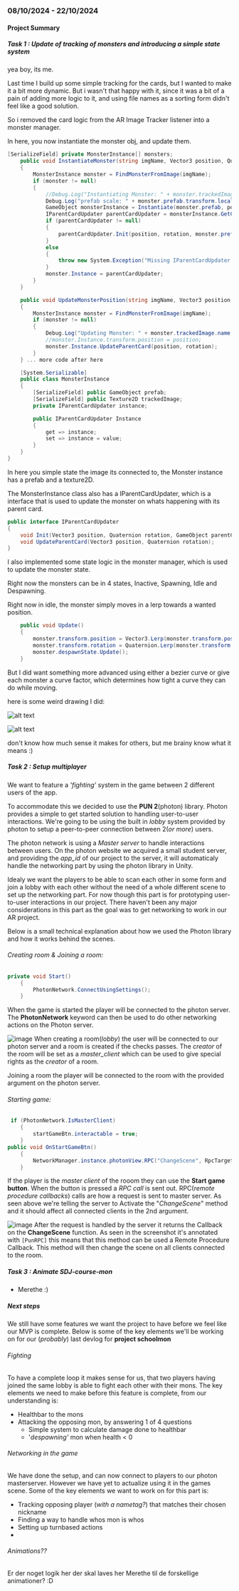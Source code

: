 ### 08/10/2024 - 22/10/2024

#### Project Summary

##### Task 1 : Update of tracking of monsters and introducing a simple state system

yea boy, its me.

Last time I build up some simple tracking for the cards, but I wanted to make it a bit more dynamic. But i wasn't that happy with it, since it was a bit of a pain of adding more logic to it, and using file names as a sorting form didn't feel like a good solution.

So i removed the card logic from the AR Image Tracker listener into a monster manager.

In here, you now instantiate the monster obj, and update them.

```csharp
[SerializeField] private MonsterInstance[] monsters;
    public void InstantiateMonster(string imgName, Vector3 position, Quaternion rotation)
    {
        MonsterInstance monster = FindMonsterFromImage(imgName);
        if (monster != null)
        {
            //Debug.Log("Instantiating Monster: " + monster.trackedImage.name + " at " + position);
            Debug.Log("prefab scale: " + monster.prefab.transform.localScale);
            GameObject monsterInstance = Instantiate(monster.prefab, position, rotation);
            IParentCardUpdater parentCardUpdater = monsterInstance.GetComponent<IParentCardUpdater>();
            if (parentCardUpdater != null)
            {
                parentCardUpdater.Init(position, rotation, monster.prefab);
            }
            else
            {
                throw new System.Exception("Missing IParentCardUpdater in Monster Prefab: " + monster.prefab.name);
            }
            monster.Instance = parentCardUpdater;
        }
    }

    public void UpdateMonsterPosition(string imgName, Vector3 position, Quaternion rotation)
    {
        MonsterInstance monster = FindMonsterFromImage(imgName);
        if (monster != null)
        {
            Debug.Log("Updating Monster: " + monster.trackedImage.name + " at " + position);
            //monster.Instance.transform.position = position;
            monster.Instance.UpdateParentCard(position, rotation);
        }
    } ... more code after here

    [System.Serializable]
    public class MonsterInstance
    {
        [SerializeField] public GameObject prefab;
        [SerializeField] public Texture2D trackedImage;
        private IParentCardUpdater instance;

        public IParentCardUpdater Instance
        {
            get => instance;
            set => instance = value;
        }
    }
}
```

In here you simple state the image its connected to, the Monster instance has a prefab and a texture2D.

The MonsterInstance class also has a IParentCardUpdater, which is a interface that is used to update the monster on whats happening with its parent card.

```csharp
public interface IParentCardUpdater
{
    void Init(Vector3 position, Quaternion rotation, GameObject parentCard);
    void UpdateParentCard(Vector3 position, Quaternion rotation);
}
```

I also implemented some state logic in the monster manager, which is used to update the monster state.

Right now the monsters can be in 4 states, Inactive, Spawning, Idle and Despawning.

Right now in idle, the monster simply moves in a lerp towards a wanted position.

```csharp
    public void Update()
    {
        monster.transform.position = Vector3.Lerp(monster.transform.position, monster.CalculateWantedMonPosition(), Time.deltaTime * idleMovementSpeed);
        monster.transform.rotation = Quaternion.Lerp(monster.transform.rotation, monster.parentCardRotation, Time.deltaTime * idleRotationSpeed);
        monster.despawnState.Update();
    }
```

But I did want something more advanced using either a bezier curve or give each monster a curve factor, which determines how tight a curve they can do while moving.

here is some weird drawing I did:

![alt text](IdeasPokething.png)

![alt text](<Skærmbillede 2024-10-27 153712.png>)

don't know how much sense it makes for others, but me brainy know what it means :)

##### Task 2 : Setup multiplayer

We want to feature a _'fighting'_ system in the game between 2 different users of the app.

To accommodate this we decided to use the **PUN 2**(photon) library. Photon provides a simple to get started solution to handling user-to-user interactions.
We're going to be using the built in _lobby_ system provided by photon to setup a peer-to-peer connection between 2(_or more_) users.

The photon network is using a _Master server_ to handle interactions between users. On the photon website we acquired a small student server, and providing the _app_id_ of our project to the server, it will automaticaly handle the networking part by using the photon library in Unity.

Idealy we want the players to be able to scan each other in some form and join a lobby with each other without the need of a whole different scene to set up the networking part. For now though this part is for prototyping user-to-user interactions in our project. There haven't been any major considerations in this part as the goal was to get networking to work in our AR project.

Below is a small technical explanation about how we used the Photon library and how it works behind the scenes.

###### Creating room & Joining a room:

```csharp
private void Start()
    {
        PhotonNetwork.ConnectUsingSettings();
    }
```

When the game is started the player will be connected to the photon server. The **PhotonNetwork** keyword can then be used to do other networking actions on the Photon server.

![image](https://github.com/user-attachments/assets/5d3cdb3f-444c-4e28-be1f-f73b65b9f4fd)
When creating a room(_lobby_) the user will be connected to our photon server and a room is created if the checks passes. The _creator_ of the room will be set as a _master_client_ which can be used to give special rights as the _creator_ of a room.

Joining a room the player will be connected to the room with the provided argument on the photon server.

###### Starting game:

```csharp
 if (PhotonNetwork.IsMasterClient)
    {
        startGameBtn.interactable = true;
    }
public void OnStartGameBtn()
    {
        NetworkManager.instance.photonView.RPC("ChangeScene", RpcTarget.All, "Game");
    }
```

If the player is the _master client_ of the rooom they can use the **Start game button**. When the button is pressed a _RPC call_ is sent out.
RPC(_remote procedure callbacks_) calls are how a request is sent to master server. As seen above we're telling the server to Activate the "_ChangeScene_" method and it should affect all connected clients in the 2nd argument.

![image](https://github.com/user-attachments/assets/a23a7775-843a-4ef6-8021-ccfcc8306bd2)
After the request is handled by the server it returns the Callback on the **ChangeScene** function.
As seen in the screenshot it's annotated with `[PunRPC]` this means that this method can be used a Remote Procedure Callback.
This method will then change the scene on all clients connected to the room.

##### Task 3 : Animate SDJ-course-mon
- Merethe :)

##### Next steps
We still have some features we want the project to have before we feel like our MVP is complete. Below is some of the key elements we'll be working on for our (_probably_) last devlog for **project schoolmon**

###### Fighting
To have a complete loop it makes sense for us, that two players having joined the same lobby is able to fight each other with their mons.
The key elements we need to make before this feature is complete, from our understanding is:
- Healthbar to the mons
- Attacking the opposing mon, by answering 1 of 4 questions
    - Simple system to calculate damage done to healthbar
    - '_despawning'_ mon when health < 0

###### Networking in the game
We have done the setup, and can now connect to players to our photon masterserver. However we have yet to actualize using it in the games scene.
Some of the key elements we want to work on for this part is:
- Tracking opposing player (_with a nametag?_) that matches their chosen nickname
- Finding a way to handle whos mon is whos
- Setting up turnbased actions
- 
###### Animations??
Er der noget logik her der skal laves her Merethe til de forskellige animationer? :D
